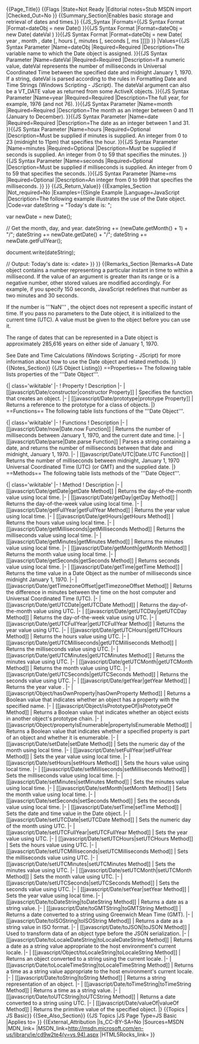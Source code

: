 {{Page_Title}}
{{Flags
|State=Not Ready
|Editorial notes=Stub MSDN import
|Checked_Out=No
}}
{{Summary_Section|Enables basic storage and retrieval of dates and times.}}
{{JS_Syntax
|Formats={{JS Syntax Format
|Format=dateObj = new Date()
}}{{JS Syntax Format
|Format=dateObj = new Date( dateVal )
}}{{JS Syntax Format
|Format=dateObj = new Date( year , month , date [, hours [, minutes [, seconds [, ms ]]]])
}}
|Values={{JS Syntax Parameter
|Name=dateObj
|Required=Required
|Description=The variable name to which the Date object is assigned.
}}{{JS Syntax Parameter
|Name=dateVal
|Required=Required
|Description=If a numeric value, dateVal represents the number of milliseconds in Universal Coordinated Time between the specified date and midnight January 1, 1970. If a string, dateVal is parsed according to the rules in Formatting Date and Time Strings (Windows Scripting - JScript). The dateVal argument can also be a VT_DATE value as returned from some ActiveX objects.
}}{{JS Syntax Parameter
|Name=year
|Required=Required
|Description=The full year, for example, 1976 (and not 76).
}}{{JS Syntax Parameter
|Name=month
|Required=Required
|Description=The month as an integer between 0 and 11 (January to December).
}}{{JS Syntax Parameter
|Name=date
|Required=Required
|Description=The date as an integer between 1 and 31.
}}{{JS Syntax Parameter
|Name=hours
|Required=Optional
|Description=Must be supplied if minutes is supplied. An integer from 0 to 23 (midnight to 11pm) that specifies the hour.
}}{{JS Syntax Parameter
|Name=minutes
|Required=Optional
|Description=Must be supplied if seconds is supplied. An integer from 0 to 59 that specifies the minutes.
}}{{JS Syntax Parameter
|Name=seconds
|Required=Optional
|Description=Must be supplied if milliseconds is supplied. An integer from 0 to 59 that specifies the seconds.
}}{{JS Syntax Parameter
|Name=ms
|Required=Optional
|Description=An integer from 0 to 999 that specifies the milliseconds.
}}
}}
{{JS_Return_Value}}
{{Examples_Section
|Not_required=No
|Examples={{Single Example
|Language=JavaScript
|Description=The following example illustrates the use of the Date object.
|Code=var dateString = "Today's date is: ";
 
 var newDate = new Date();
 
 // Get the month, day, and year.
 dateString += (newDate.getMonth() + 1) + "/";
 dateString += newDate.getDate() + "/";
 dateString += newDate.getFullYear();
 
 document.write(dateString);
 
 // Output: Today's date is: &lt;date&gt;
}}
}}
{{Remarks_Section
|Remarks=A Date object contains a number representing a particular instant in time to within a millisecond. If the value of an argument is greater than its range or is a negative number, other stored values are modified accordingly. For example, if you specify 150 seconds, JavaScript redefines that number as two minutes and 30 seconds.

If the number is '''NaN''' , the object does not represent a specific instant of time. If you pass no parameters to the Date object, it is initialized to the current time (UTC). A value must be given to the object before you can use it.

The range of dates that can be represented in a Date object is approximately 285,616 years on either side of January 1, 1970.

See Date and Time Calculations (Windows Scripting - JScript) for more information about how to use the Date object and related methods.
}}
{{Notes_Section}}
{{JS Object Listing}}
==Properties==
The following table lists properties of the '''Date Object'''.

{| class='wikitable'
|-
! Property
! Description
|-
| [[javascript/Date/constructor|constructor Property]]
| Specifies the function that creates an object.
|-
| [[javascript/Date/prototype|prototype Property]]
| Returns a reference to the prototype for a class of objects.
|}
==Functions==
The following table lists functions of the '''Date Object'''.

{| class='wikitable'
|-
! Functions
! Description
|-
| [[javascript/Date/now|Date.now Function]]
| Returns the number of milliseconds between January 1, 1970, and the current date and time.
|-
| [[javascript/Date/parse|Date.parse Function]]
| Parses a string containing a date, and returns the number of milliseconds between that date and midnight, January 1, 1970.
|-
| [[javascript/Date/UTC|Date.UTC Function]]
| Returns the number of milliseconds between midnight, January 1, 1970 Universal Coordinated Time (UTC) (or GMT) and the supplied date.
|}
==Methods==
The following table lists methods of the '''Date Object'''.

{| class='wikitable'
|-
! Method
! Description
|-
| [[javascript/Date/getDate|getDate Method]]
| Returns the day-of-the-month value using local time.
|-
| [[javascript/Date/getDay|getDay Method]]
| Returns the day-of-the-week value using local time.
|-
| [[javascript/Date/getFullYear|getFullYear Method]]
| Returns the year value using local time.
|-
| [[javascript/Date/getHours|getHours Method]]
| Returns the hours value using local time.
|-
| [[javascript/Date/getMilliseconds|getMilliseconds Method]]
| Returns the milliseconds value using local time.
|-
| [[javascript/Date/getMinutes|getMinutes Method]]
| Returns the minutes value using local time.
|-
| [[javascript/Date/getMonth|getMonth Method]]
| Returns the month value using local time.
|-
| [[javascript/Date/getSeconds|getSeconds Method]]
| Returns seconds value using local time.
|-
| [[javascript/Date/getTime|getTime Method]]
| Returns the time value in a Date Object as the number of milliseconds since midnight January 1, 1970.
|-
| [[javascript/Date/getTimezoneOffset|getTimezoneOffset Method]]
| Returns the difference in minutes between the time on the host computer and Universal Coordinated Time (UTC).
|-
| [[javascript/Date/getUTCDate|getUTCDate Method]]
| Returns the day-of-the-month value using UTC.
|-
| [[javascript/Date/getUTCDay|getUTCDay Method]]
| Returns the day-of-the-week value using UTC.
|-
| [[javascript/Date/getUTCFullYear|getUTCFullYear Method]]
| Returns the year value using UTC.
|-
| [[javascript/Date/getUTCHours|getUTCHours Method]]
| Returns the hours value using UTC.
|-
| [[javascript/Date/getUTCMilliseconds|getUTCMilliseconds Method]]
| Returns the milliseconds value using UTC.
|-
| [[javascript/Date/getUTCMinutes|getUTCMinutes Method]]
| Returns the minutes value using UTC.
|-
| [[javascript/Date/getUTCMonth|getUTCMonth Method]]
| Returns the month value using UTC.
|-
| [[javascript/Date/getUTCSeconds|getUTCSeconds Method]]
| Returns the seconds value using UTC.
|-
| [[javascript/Date/getYear|getYear Method]]
| Returns the year value .
|-
| [[javascript/Object/hasOwnProperty|hasOwnProperty Method]]
| Returns a Boolean value that indicates whether an object has a property with the specified name.
|-
| [[javascript/Object/isPrototypeOf|isPrototypeOf Method]]
| Returns a Boolean value that indicates whether an object exists in another object's prototype chain.
|-
| [[javascript/Object/propertyIsEnumerable|propertyIsEnumerable Method]]
| Returns a Boolean value that indicates whether a specified property is part of an object and whether it is enumerable.
|-
| [[javascript/Date/setDate|setDate Method]]
| Sets the numeric day of the month using local time.
|-
| [[javascript/Date/setFullYear|setFullYear Method]]
| Sets the year value using local time.
|-
| [[javascript/Date/setHours|setHours Method]]
| Sets the hours value using local time.
|-
| [[javascript/Date/setMilliseconds|setMilliseconds Method]]
| Sets the milliseconds value using local time.
|-
| [[javascript/Date/setMinutes|setMinutes Method]]
| Sets the minutes value using local time.
|-
| [[javascript/Date/setMonth|setMonth Method]]
| Sets the month value using local time.
|-
| [[javascript/Date/setSeconds|setSeconds Method]]
| Sets the seconds value using local time.
|-
| [[javascript/Date/setTime|setTime Method]]
| Sets the date and time value in the Date object.
|-
| [[javascript/Date/setUTCDate|setUTCDate Method]]
| Sets the numeric day of the month using UTC.
|-
| [[javascript/Date/setUTCFullYear|setUTCFullYear Method]]
| Sets the year value using UTC.
|-
| [[javascript/Date/setUTCHours|setUTCHours Method]]
| Sets the hours value using UTC.
|-
| [[javascript/Date/setUTCMilliseconds|setUTCMilliseconds Method]]
| Sets the milliseconds value using UTC.
|-
| [[javascript/Date/setUTCMinutes|setUTCMinutes Method]]
| Sets the minutes value using UTC.
|-
| [[javascript/Date/setUTCMonth|setUTCMonth Method]]
| Sets the month value using UTC.
|-
| [[javascript/Date/setUTCSeconds|setUTCSeconds Method]]
| Sets the seconds value using UTC.
|-
| [[javascript/Date/setYear|setYear Method]]
| Sets the year value using local time.
|-
| [[javascript/Date/toDateString|toDateString Method]]
| Returns a date as a string value.
|-
| [[javascript/Date/toGMTString|toGMTString Method]]
| Returns a date converted to a string using Greenwich Mean Time (GMT).
|-
| [[javascript/Date/toISOString|toISOString Method]]
| Returns a date as a string value in ISO format.
|-
| [[javascript/Date/toJSON|toJSON Method]]
| Used to transform data of an object type before the JSON serialization.
|-
| [[javascript/Date/toLocaleDateString|toLocaleDateString Method]]
| Returns a date as a string value appropriate to the host environment's current locale.
|-
| [[javascript/Object/toLocaleString|toLocaleString Method]]
| Returns an object converted to a string using the current locale.
|-
| [[javascript/Date/toLocaleTimeString|toLocaleTimeString Method]]
| Returns a time as a string value appropriate to the host environment's current locale.
|-
| [[javascript/Date/toString|toString Method]]
| Returns a string representation of an object.
|-
| [[javascript/Date/toTimeString|toTimeString Method]]
| Returns a time as a string value.
|-
| [[javascript/Date/toUTCString|toUTCString Method]]
| Returns a date converted to a string using UTC.
|-
| [[javascript/Date/valueOf|valueOf Method]]
| Returns the primitive value of the specified object.
|}
{{Topics | JS Basic}}
{{See_Also_Section}}
{{JS Topics
|JS Page Type=JS Basic
|Applies to=
}}
{{External_Attribution
|Is_CC-BY-SA=No
|Sources=MSDN
|MDN_link=
|MSDN_link=http://msdn.microsoft.com/en-us/library/ie/cd9w2te4(v=vs.94).aspx
|HTML5Rocks_link=
}}